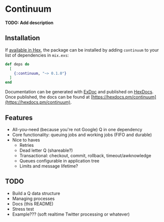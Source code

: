 # Continuum

**TODO: Add description**

## Installation

If [available in Hex](https://hex.pm/docs/publish), the package can be installed
by adding `continuum` to your list of dependencies in `mix.exs`:

```elixir
def deps do
  [
    {:continuum, "~> 0.1.0"}
  ]
end
```

Documentation can be generated with [ExDoc](https://github.com/elixir-lang/ex_doc)
and published on [HexDocs](https://hexdocs.pm). Once published, the docs can
be found at [https://hexdocs.pm/continuum](https://hexdocs.pm/continuum).

## Features

* All-you-need (because you're not Google) Q in one dependency
* Core functionality:  queuing jobs and working jobs (FIFO and durable)
* Nice to haves
    * Retries
    * Dead letter Q (shareable?)
    * Transactional:  checkout, commit, rollback, timeout/awknowledge
    * Queues configurable in application tree
    * Limits and message lifetime?

## TODO

* Build a Q data structure
* Managing processes
* Docs (this README)
* Stress test
* Example???  (soft realtime Twitter processing or whatever)
